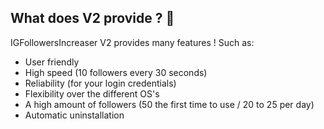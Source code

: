 ## What does V2 provide ? 🤠

IGFollowersIncreaser V2 provides many features ! Such as:
- User friendly
- High speed (10 followers every 30 seconds)
- Reliability (for your login credentials)
- Flexibility over the different OS's
- A high amount of followers (50 the first time to use / 20 to 25 per day)
- Automatic uninstallation
